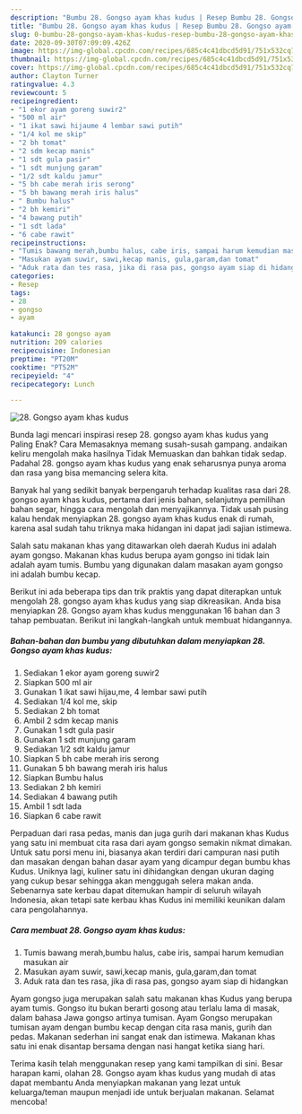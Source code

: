 ```yaml
---
description: "Bumbu 28. Gongso ayam khas kudus | Resep Bumbu 28. Gongso ayam khas kudus Yang Bisa Manjain Lidah"
title: "Bumbu 28. Gongso ayam khas kudus | Resep Bumbu 28. Gongso ayam khas kudus Yang Bisa Manjain Lidah"
slug: 0-bumbu-28-gongso-ayam-khas-kudus-resep-bumbu-28-gongso-ayam-khas-kudus-yang-bisa-manjain-lidah
date: 2020-09-30T07:09:09.426Z
image: https://img-global.cpcdn.com/recipes/685c4c41dbcd5d91/751x532cq70/28-gongso-ayam-khas-kudus-foto-resep-utama.jpg
thumbnail: https://img-global.cpcdn.com/recipes/685c4c41dbcd5d91/751x532cq70/28-gongso-ayam-khas-kudus-foto-resep-utama.jpg
cover: https://img-global.cpcdn.com/recipes/685c4c41dbcd5d91/751x532cq70/28-gongso-ayam-khas-kudus-foto-resep-utama.jpg
author: Clayton Turner
ratingvalue: 4.3
reviewcount: 5
recipeingredient:
- "1 ekor ayam goreng suwir2"
- "500 ml air"
- "1 ikat sawi hijaume 4 lembar sawi putih"
- "1/4 kol me skip"
- "2 bh tomat"
- "2 sdm kecap manis"
- "1 sdt gula pasir"
- "1 sdt munjung garam"
- "1/2 sdt kaldu jamur"
- "5 bh cabe merah iris serong"
- "5 bh bawang merah iris halus"
- " Bumbu halus"
- "2 bh kemiri"
- "4 bawang putih"
- "1 sdt lada"
- "6 cabe rawit"
recipeinstructions:
- "Tumis bawang merah,bumbu halus, cabe iris, sampai harum kemudian masukan air"
- "Masukan ayam suwir, sawi,kecap manis, gula,garam,dan tomat"
- "Aduk rata dan tes rasa, jika di rasa pas, gongso ayam siap di hidangkan"
categories:
- Resep
tags:
- 28
- gongso
- ayam

katakunci: 28 gongso ayam 
nutrition: 209 calories
recipecuisine: Indonesian
preptime: "PT20M"
cooktime: "PT52M"
recipeyield: "4"
recipecategory: Lunch

---
```



![28. Gongso ayam khas kudus](https://img-global.cpcdn.com/recipes/685c4c41dbcd5d91/751x532cq70/28-gongso-ayam-khas-kudus-foto-resep-utama.jpg)

Bunda lagi mencari inspirasi resep 28. gongso ayam khas kudus yang Paling Enak? Cara Memasaknya memang susah-susah gampang. andaikan keliru mengolah maka hasilnya Tidak Memuaskan dan bahkan tidak sedap. Padahal 28. gongso ayam khas kudus yang enak seharusnya punya aroma dan rasa yang bisa memancing selera kita.

Banyak hal yang sedikit banyak berpengaruh terhadap kualitas rasa dari 28. gongso ayam khas kudus, pertama dari jenis bahan, selanjutnya pemilihan bahan segar, hingga cara mengolah dan menyajikannya. Tidak usah pusing kalau hendak menyiapkan 28. gongso ayam khas kudus enak di rumah, karena asal sudah tahu triknya maka hidangan ini dapat jadi sajian istimewa.

Salah satu makanan khas yang ditawarkan oleh daerah Kudus ini adalah ayam gongso. Makanan khas kudus berupa ayam gongso ini tidak lain adalah ayam tumis. Bumbu yang digunakan dalam masakan ayam gongso ini adalah bumbu kecap.


Berikut ini ada beberapa tips dan trik praktis yang dapat diterapkan untuk mengolah 28. gongso ayam khas kudus yang siap dikreasikan. Anda bisa menyiapkan 28. Gongso ayam khas kudus menggunakan 16 bahan dan 3 tahap pembuatan. Berikut ini langkah-langkah untuk membuat hidangannya.

<!--inarticleads1-->

##### Bahan-bahan dan bumbu yang dibutuhkan dalam menyiapkan 28. Gongso ayam khas kudus:

1. Sediakan 1 ekor ayam goreng suwir2
1. Siapkan 500 ml air
1. Gunakan 1 ikat sawi hijau,me, 4 lembar sawi putih
1. Sediakan 1/4 kol me, skip
1. Sediakan 2 bh tomat
1. Ambil 2 sdm kecap manis
1. Gunakan 1 sdt gula pasir
1. Gunakan 1 sdt munjung garam
1. Sediakan 1/2 sdt kaldu jamur
1. Siapkan 5 bh cabe merah iris serong
1. Gunakan 5 bh bawang merah iris halus
1. Siapkan  Bumbu halus
1. Sediakan 2 bh kemiri
1. Sediakan 4 bawang putih
1. Ambil 1 sdt lada
1. Siapkan 6 cabe rawit


Perpaduan dari rasa pedas, manis dan juga gurih dari makanan khas Kudus yang satu ini membuat cita rasa dari ayam gongso semakin nikmat dimakan. Untuk satu porsi menu ini, biasanya akan terdiri dari campuran nasi putih dan masakan dengan bahan dasar ayam yang dicampur degan bumbu khas Kudus. Uniknya lagi, kuliner satu ini dihidangkan dengan ukuran daging yang cukup besar sehingga akan menggugah selera makan anda. Sebenarnya sate kerbau dapat ditemukan hampir di seluruh wilayah Indonesia, akan tetapi sate kerbau khas Kudus ini memiliki keunikan dalam cara pengolahannya. 

<!--inarticleads2-->

##### Cara membuat 28. Gongso ayam khas kudus:

1. Tumis bawang merah,bumbu halus, cabe iris, sampai harum kemudian masukan air
1. Masukan ayam suwir, sawi,kecap manis, gula,garam,dan tomat
1. Aduk rata dan tes rasa, jika di rasa pas, gongso ayam siap di hidangkan


Ayam gongso juga merupakan salah satu makanan khas Kudus yang berupa ayam tumis. Gongso itu bukan berarti gosong atau terlalu lama di masak, dalam bahasa Jawa gongso artinya tumisan. Ayam Gongso merupakan tumisan ayam dengan bumbu kecap dengan cita rasa manis, gurih dan pedas. Makanan sederhan ini sangat enak dan istimewa. Makanan khas satu ini enak disantap bersama dengan nasi hangat ketika siang hari. 

Terima kasih telah menggunakan resep yang kami tampilkan di sini. Besar harapan kami, olahan 28. Gongso ayam khas kudus yang mudah di atas dapat membantu Anda menyiapkan makanan yang lezat untuk keluarga/teman maupun menjadi ide untuk berjualan makanan. Selamat mencoba!

